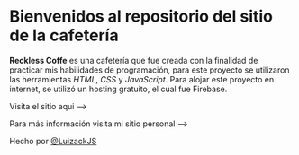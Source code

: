 # Bienvenidos al repositorio del sitio de la cafetería

<b>Reckless Coffe</b> es una cafetería que fue creada con la finalidad de practicar mis habilidades de programación, para este proyecto se utilizaron las herramientas <i>HTML</i>, <i>CSS</i> y <i>JavaScript</i>. Para alojar este proyecto en internet, se utilizó un hosting gratuito, el cual fue Firebase.

Visita el sitio aqui -->

Para más información visita mi sitio personal -->

Hecho por [@LuizackJS](https://www.facebook.com/luisadrian.nunezjara)
